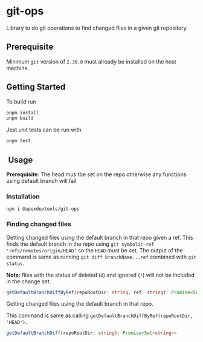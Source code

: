 # git-ops

Library to do git operations to find changed files in a given git repository.

## Prerequisite

Minimum `git` version of `2.30.0` must already be installed on the host machine.

## Getting Started

To build run

```bash
pnpm install
pnpm build
```

Jest unit tests can be run with

```bash
pnpm test
```

##  Usage

**Prerequisite**: The head mus tbe set on the repo otherwise any functions using default branch will fail

### Installation

```shell
npm i @apexdevtools/git-ops
```

### Finding changed files

Getting changed files using the default branch in that repo given a ref. This finds the default branch in the repo using `git symbolic-ref 'refs/remotes/origin/HEAD'` so the `HEAD` must be set.
The output of the command is same as running `git diff branchName...ref` combined with `git status`.

**Note:** files with the status of deleted (`D`) and ignored (`!`) will not be included in the change set.

```TypeScript
getDefaultBranchDiffByRef(repoRootDir: string, ref: string): Promise<Set<string>>
```

Getting changed files using the default branch in that repo.

This command is same as calling `getDefaultBranchDiffByRef(repoRootDir, 'HEAD')`.

```TypeScript
getDefaultBranchDiff(repoRootDir: string): Promise<Set<string>>
```
